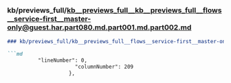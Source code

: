 ### kb/previews_full/kb__previews_full__kb__previews_full__flows__service-first__master-only@guest.har.part080.md.part001.md.part002.md

```md
### kb/previews_full/kb__previews_full__flows__service-first__master-only@guest.har.part080.md.part001.md (part 002)

```md
          "lineNumber": 0,
                      "columnNumber": 209
                    },
  
```

```

```
